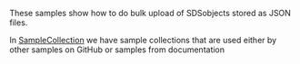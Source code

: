 These samples show how to do bulk upload of SDSobjects stored as JSON files.

In [SampleCollection](https://github.com/osisoft/sample-ocs-bulk_upload-dotnet/tree/master/SampleCollections) we have sample collections that are used either by other samples on GitHub or samples from documentation
